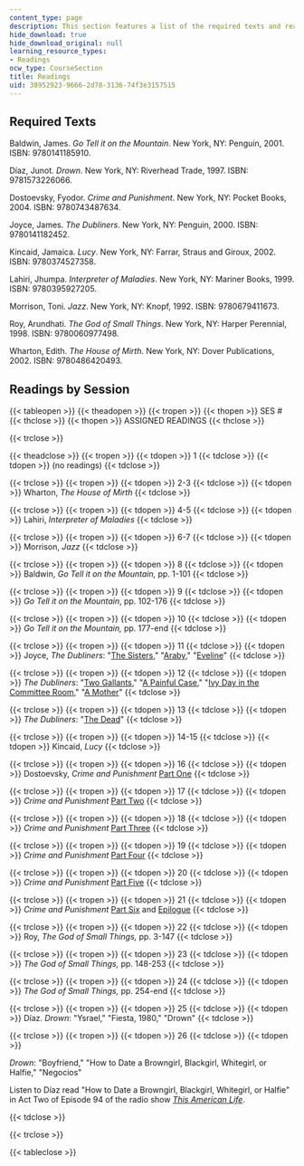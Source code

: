 ```yaml
---
content_type: page
description: This section features a list of the required texts and readings by session.
hide_download: true
hide_download_original: null
learning_resource_types:
- Readings
ocw_type: CourseSection
title: Readings
uid: 38952923-9666-2d78-3136-74f3e3157515
---
```


Required Texts
--------------

Baldwin, James. _Go Tell it on the Mountain_. New York, NY: Penguin, 2001. ISBN: 9780141185910.

Díaz, Junot. _Drown_. New York, NY: Riverhead Trade, 1997. ISBN: 9781573226066.

Dostoevsky, Fyodor. _Crime and Punishment_. New York, NY: Pocket Books, 2004. ISBN: 9780743487634.

Joyce, James. _The Dubliners_. New York, NY: Penguin, 2000. ISBN: 9780141182452.

Kincaid, Jamaica. _Lucy_. New York, NY: Farrar, Straus and Giroux, 2002. ISBN: 9780374527358.

Lahiri, Jhumpa. _Interpreter of Maladies_. New York, NY: Mariner Books, 1999. ISBN: 9780395927205.

Morrison, Toni. _Jazz_. New York, NY: Knopf, 1992. ISBN: 9780679411673.

Roy, Arundhati. _The God of Small Things_. New York, NY: Harper Perennial, 1998. ISBN: 9780060977498.

Wharton, Edith. _The House of Mirth_. New York, NY: Dover Publications, 2002. ISBN: 9780486420493.

Readings by Session
-------------------

{{< tableopen >}}
{{< theadopen >}}
{{< tropen >}}
{{< thopen >}}
SES #
{{< thclose >}}
{{< thopen >}}
ASSIGNED READINGS
{{< thclose >}}

{{< trclose >}}

{{< theadclose >}}
{{< tropen >}}
{{< tdopen >}}
1
{{< tdclose >}}
{{< tdopen >}}
(no readings)
{{< tdclose >}}

{{< trclose >}}
{{< tropen >}}
{{< tdopen >}}
2-3
{{< tdclose >}}
{{< tdopen >}}
Wharton, _The House of Mirth_
{{< tdclose >}}

{{< trclose >}}
{{< tropen >}}
{{< tdopen >}}
4-5
{{< tdclose >}}
{{< tdopen >}}
Lahiri, _Interpreter of Maladies_
{{< tdclose >}}

{{< trclose >}}
{{< tropen >}}
{{< tdopen >}}
6-7
{{< tdclose >}}
{{< tdopen >}}
Morrison, _Jazz_
{{< tdclose >}}

{{< trclose >}}
{{< tropen >}}
{{< tdopen >}}
8
{{< tdclose >}}
{{< tdopen >}}
Baldwin, _Go Tell it on the Mountain,_ pp. 1-101
{{< tdclose >}}

{{< trclose >}}
{{< tropen >}}
{{< tdopen >}}
9
{{< tdclose >}}
{{< tdopen >}}
_Go Tell it on the Mountain_, pp. 102-176
{{< tdclose >}}

{{< trclose >}}
{{< tropen >}}
{{< tdopen >}}
10
{{< tdclose >}}
{{< tdopen >}}
_Go Tell it on the Mountain,_ pp. 177-end
{{< tdclose >}}

{{< trclose >}}
{{< tropen >}}
{{< tdopen >}}
11
{{< tdclose >}}
{{< tdopen >}}
Joyce, _The Dubliners_: "[The Sisters](http://www.sparknotes.com/lit/dubliners/section1.rhtml)," "[Araby](http://www.sparknotes.com/lit/dubliners/section3.rhtml)," "[Eveline](http://www.sparknotes.com/lit/dubliners/section4.rhtml)"
{{< tdclose >}}

{{< trclose >}}
{{< tropen >}}
{{< tdopen >}}
12
{{< tdclose >}}
{{< tdopen >}}
_The Dubliners_: "[Two Gallants](http://www.sparknotes.com/lit/dubliners/section6.rhtml)," "[A Painful Case](http://www.sparknotes.com/lit/dubliners/section11.rhtml)," "[Ivy Day in the Committee Room](http://www.sparknotes.com/lit/dubliners/section12.rhtml)," "[A Mother](http://www.sparknotes.com/lit/dubliners/section13.rhtml)"
{{< tdclose >}}

{{< trclose >}}
{{< tropen >}}
{{< tdopen >}}
13
{{< tdclose >}}
{{< tdopen >}}
_The Dubliners_: "[The Dead](http://www.sparknotes.com/lit/dubliners/section15.rhtml)"
{{< tdclose >}}

{{< trclose >}}
{{< tropen >}}
{{< tdopen >}}
14-15
{{< tdclose >}}
{{< tdopen >}}
Kincaid, _Lucy_
{{< tdclose >}}

{{< trclose >}}
{{< tropen >}}
{{< tdopen >}}
16
{{< tdclose >}}
{{< tdopen >}}
Dostoevsky, _Crime and Punishment_ [Part One](http://www.shmoop.com/crime-and-punishment/part-1-chapter-1-full-text.html)
{{< tdclose >}}

{{< trclose >}}
{{< tropen >}}
{{< tdopen >}}
17
{{< tdclose >}}
{{< tdopen >}}
_Crime and Punishment_ [Part Two](http://www.shmoop.com/crime-and-punishment/part-2-chapter-1-full-text.html)
{{< tdclose >}}

{{< trclose >}}
{{< tropen >}}
{{< tdopen >}}
18
{{< tdclose >}}
{{< tdopen >}}
_Crime and Punishment_ [Part Three](http://www.shmoop.com/crime-and-punishment/part-3-chapter-1-full-text.html)
{{< tdclose >}}

{{< trclose >}}
{{< tropen >}}
{{< tdopen >}}
19
{{< tdclose >}}
{{< tdopen >}}
_Crime and Punishment_ [Part Four](http://www.shmoop.com/crime-and-punishment/part-4-chapter-1-full-text.html)
{{< tdclose >}}

{{< trclose >}}
{{< tropen >}}
{{< tdopen >}}
20
{{< tdclose >}}
{{< tdopen >}}
_Crime and Punishment_ [Part Five](http://www.shmoop.com/crime-and-punishment/part-5-chapter-1-full-text.html)
{{< tdclose >}}

{{< trclose >}}
{{< tropen >}}
{{< tdopen >}}
21
{{< tdclose >}}
{{< tdopen >}}
_Crime and Punishment_ [Part Six](http://www.shmoop.com/crime-and-punishment/part-6-chapter-1-full-text.html) and [Epilogue](http://www.sparknotes.com/lit/crime/section13.rhtml)
{{< tdclose >}}

{{< trclose >}}
{{< tropen >}}
{{< tdopen >}}
22
{{< tdclose >}}
{{< tdopen >}}
Roy, _The God of Small Things,_ pp. 3-147
{{< tdclose >}}

{{< trclose >}}
{{< tropen >}}
{{< tdopen >}}
23
{{< tdclose >}}
{{< tdopen >}}
_The God of Small Things,_ pp. 148-253
{{< tdclose >}}

{{< trclose >}}
{{< tropen >}}
{{< tdopen >}}
24
{{< tdclose >}}
{{< tdopen >}}
_The God of Small Things,_ pp. 254-end
{{< tdclose >}}

{{< trclose >}}
{{< tropen >}}
{{< tdopen >}}
25
{{< tdclose >}}
{{< tdopen >}}
Díaz. _Drown_: "Ysrael," "Fiesta, 1980," "Drown"
{{< tdclose >}}

{{< trclose >}}
{{< tropen >}}
{{< tdopen >}}
26
{{< tdclose >}}
{{< tdopen >}}


_Drown_: "Boyfriend," "How to Date a Browngirl, Blackgirl, Whitegirl, or Halfie," "Negocios"

Listen to Díaz read "How to Date a Browngirl, Blackgirl, Whitegirl, or Halfie" in Act Two of Episode 94 of the radio show [_This American Life_](http://www.thisamericanlife.org/Radio_Episode.aspx?sched=771).


{{< tdclose >}}

{{< trclose >}}

{{< tableclose >}}